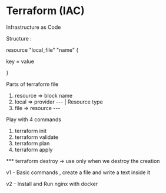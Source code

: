 # Terraform  (IAC)

Infrastructure as Code

Structure :

resource "local_file" "name" {

 key = value
 
}

Parts of terraform file


1. resource => block name
2. local => provider ---
                     | Resource type
3. file => resource  ---




Play with 4 commands

1. terraform init
2. terraform validate
3. terraform plan
4. terraform apply

*** terraform destroy -> use only when we destroy the creation

v1 - Basic commands , create a file and write a text inside it

v2 - Install and Run nginx with docker 


